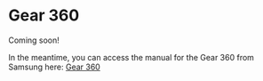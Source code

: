 # Gear 360

Coming soon!

In the meantime, you can access the manual for the Gear 360 from Samsung here: [Gear 360](https://resources.samsungdevelopers.com/Gear_360/05_Download_Gear_360_User_Manual)